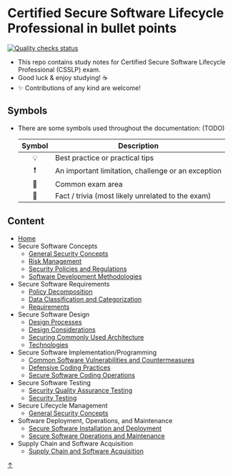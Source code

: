 # Certified Secure Software Lifecycle Professional in bullet points

[![Quality checks status](https://github.com/joeyhage/csslp-notes/workflows/Quality%20checks/badge.svg)](https://github.com/joeyhage/csslp-notes/actions)

- This repo contains study notes for Certified Secure Software Lifecycle Professional (CSSLP) exam.
- Good luck & enjoy studying! ☕
- ✨ Contributions of any kind are welcome!

## Symbols

- There are some symbols used throughout the documentation: (TODO)

  | Symbol | Description                                        |
  | :----: | -------------------------------------------------- |
  |   💡   | Best practice or practical tips                    |
  |   ❗   | An important limitation, challenge or an exception |
  |   📝   | Common exam area                                   |
  |   🤗   | Fact / trivia (most likely unrelated to the exam)  |

## Content

<!--nav-->
* [Home](README.md)
* Secure Software Concepts
    * [General Security Concepts](./notes/01-Secure-Software-Concepts/01-General%20Security%20Concepts.md)
    * [Risk Management](./notes/01-Secure-Software-Concepts/02-Risk%20Management.md)
    * [Security Policies and Regulations](./notes/01-Secure-Software-Concepts/03-Security%20Policies%20and%20Regulations.md)
    * [Software Development Methodologies](./notes/01-Secure-Software-Concepts/04-Software%20Development%20Methodologies.md)
* Secure Software Requirements
    * [Policy Decomposition](./notes/02-Secure-Software-Requirements/01-Policy%20Decomposition.md)
    * [Data Classification and Categorization](./notes/02-Secure-Software-Requirements/02-Data%20Classification%20and%20Categorization.md)
    * [Requirements](./notes/02-Secure-Software-Requirements/03-Requirements.md)
* Secure Software Design
    * [Design Processes](./notes/03-Secure-Software-Design/01-Design%20Processes.md)
    * [Design Considerations](./notes/03-Secure-Software-Design/02-Design%20Considerations.md)
    * [Securing Commonly Used Architecture](./notes/03-Secure-Software-Design/03-Securing%20Commonly%20Used%20Architecture.md)
    * [Technologies](./notes/03-Secure-Software-Design/04-Technologies.md)
* Secure Software Implementation/Programming
    * [Common Software Vulnerabilities and Countermeasures](./notes/04-Secure-Software-Implementation-Programming/01-Common%20Software%20Vulnerabilities%20and%20Countermeasures.md)
    * [Defensive Coding Practices](./notes/04-Secure-Software-Implementation-Programming/02-Defensive%20Coding%20Practices.md)
    * [Secure Software Coding Operations](./notes/04-Secure-Software-Implementation-Programming/03-Secure%20Software%20Coding%20Operations.md)
* Secure Software Testing
    * [Security Quality Assurance Testing](./notes/05-Secure-Software-Testing/01-Security%20Quality%20Assurance%20Testing.md)
    * [Security Testing](./notes/05-Secure-Software-Testing/02-Security%20Testing.md)
* Secure Lifecycle Management
    * [General Security Concepts](./notes/06-Secure-Lifecycle-Management/01-Secure%20Lifecycle%20Management.md)
* Software Deployment, Operations, and Maintenance
    * [Secure Software Installation and Deployment](./notes/07-Software-Deployment-Operations-Maintenance/01-Secure%20Software%20Installation%20and%20Deployment.md)
    * [Secure Software Operations and Maintenance](./notes/07-Software-Deployment-Operations-Maintenance/02-Secure%20Software%20Operations%20and%20Maintenance.md)
* Supply Chain and Software Acquisition
    * [Supply Chain and Software Acquisition](./notes/08-Supply-Chain-Software-Acquisition/01-Supply%20Chain%20and%20Software%20Acquisition.md)

[↑](#content)
